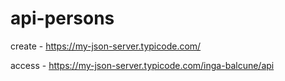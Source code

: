 # api-persons

create - https://my-json-server.typicode.com/

access - https://my-json-server.typicode.com/inga-balcune/api
